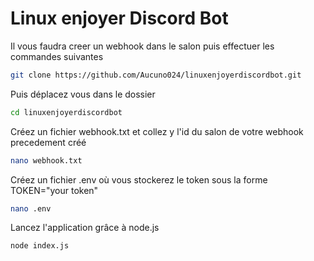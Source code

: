 # Linux enjoyer Discord Bot

Il vous faudra creer un webhook dans le salon puis effectuer les commandes suivantes
``` bash
git clone https://github.com/Aucuno024/linuxenjoyerdiscordbot.git
```
Puis déplacez vous dans le dossier
``` bash
cd linuxenjoyerdiscordbot
```
Créez un fichier webhook.txt et collez y l'id du salon de votre webhook precedement créé
``` bash
nano webhook.txt
```
Créez un fichier .env où vous stockerez le token sous la forme TOKEN="your token"
``` bash
nano .env
```
Lancez l'application grâce à node.js
``` bash
node index.js
```
